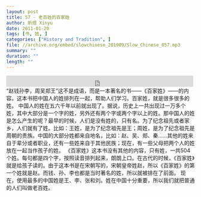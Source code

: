 ```yaml
---
layout: post
title: 57 - 老百姓的百家姓
author: 昕煜 Xinyu
date: 2011-01-20
tags: [书, 姓, ]
categories: ["History and Tradition", ]
file: //archive.org/embed/slowchinese_201909/Slow_Chinese_057.mp3
summary: ""
duration: ""
length: ""
---
```


<iframe src="https://archive.org/embed/slowchinese_201909/Slow_Chinese_057.mp3" width="500" height="30" frameborder="0" webkitallowfullscreen="true" mozallowfullscreen="true" allowfullscreen></iframe>
“赵钱孙李，周吴郑王”这不是成语，而是一本著名的书——《百家姓》——的内容。这本书把中国人的姓排列在一起，帮助人们学习。百家姓，就是很多很多的姓。
中国人的姓在五六千年以前就出现了。据说，历史上一共出现过一万多个姓，其中大部分是一个字的姓，另外还有两个字或两个字以上的姓。那中国人的姓是怎么产生的呢？最早的时候，人们是没有姓的，只有名。为了纪念祖先或者家乡，人们就有了姓。比如：王姓，是为了纪念祖先是王；周姓，是为了纪念祖先是周朝的贵族。中国的大部分姓都来自地名，比如：赵、吴、郑、秦……其他的姓来自于辈分或者职业，还有一些姓来自于其他民族；现在，有一些父母把两个人的姓放在一起当作孩子的姓。
《百家姓》这本书没有其他的内容，只有姓，一共504个姓。每句都是四个字，按照读音排列起来，朗朗上口。在古代的时候，《百家姓》就是给孩子读的。由于这本书是在宋朝写的，宋朝皇帝姓赵，所以《百家姓》的第一个姓就是赵。而钱、孙、李也都是当时著名的姓，所以就被排在了前面。
现在，使用最多的中国姓是王、李、张和刘。姓在中国十分重要，所以我们就把普通的人们叫做老百姓。
 

